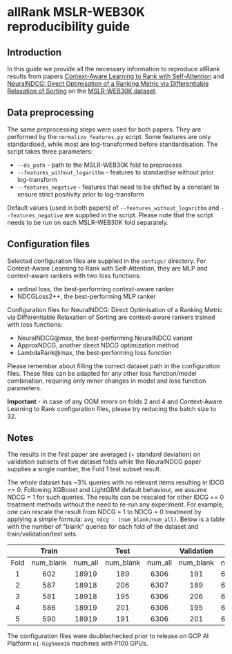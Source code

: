 # allRank MSLR-WEB30K reproducibility guide

## Introduction
In this guide we provide all the necessary information to reproduce allRank results from papers
[Context-Aware Learning to Rank with Self-Attention](https://arxiv.org/abs/2005.10084) and [NeuralNDCG: Direct Optimisation of a Ranking Metric via Differentiable Relaxation of Sorting](https://arxiv.org/abs/2102.07831) on the [MSLR-WEB30K dataset](https://www.microsoft.com/en-us/research/project/mslr/).

## Data preprocessing
The same preprocessing steps were used for both papers. They are performed by the `normalize_features.py` script. Some features are only standardised, while most are log-transformed before standardisation. The script takes three parameters:
* `--ds_path` - path to the MSLR-WEB30K fold to preprocess
* `--features_without_logarithm` - features to standardise without prior log-transform
* `--features_negative` - features that need to be shifted by a constant to ensure strict positivity prior to log-transform

Default values (used in both papers) of `--features_without_logarithm` and `--features_negative` are supplied in the script.
Please note that the script needs to be run on each MSLR-WEB30K fold separately.

## Configuration files
Selected configuration files are supplied in the `configs/` directory. For Context-Aware Learning to Rank with Self-Attention, they are MLP and context-aware rankers with two loss functions:
* ordinal loss, the best-performing context-aware ranker
* NDCGLoss2++, the best-performing MLP ranker

Configuration files for NeuralNDCG: Direct Optimisation of a Ranking Metric via Differentiable Relaxation of Sorting are context-aware rankers trained with loss functions:
* NeuralNDCG@max, the best-performing NeuralNDCG variant
* ApproxNDCG, another direct NDCG optimization method
* LambdaRank@max, the best-performing loss function

Please remember about filling the correct dataset path in the configuration files. These files can be adapted for any other loss function/model combination, requiring only minor changes in model and loss function parameters.

**Important** - in case of any OOM errors on folds 2 and 4 and Context-Aware Learning to Rank configuration files, please try reducing the batch size to 32.
## Notes
The results in the first paper are averaged (+ standard deviation) on validation subsets of five dataset folds while the NeuralNDCG paper supplies a single number, the Fold 1 test subset result.

The whole dataset has ~3% queries with no relevant items resulting in IDCG == 0. Following XGBoost and LightGBM default behaviour, we assume NDCG = 1 for such queries.
The results can be rescaled for other IDCG == 0 treatment methods without the need to re-run any experiment.
For example, one can rescale the result from NDCG = 1 to  NDCG = 0 treatment by applying a simple formula: ```avg_ndcg - (num_blank/num_all)```.
Below is a table with the number of "blank" queries for each fold of the dataset and train/validation/test sets.

|      |   Train   |         |    Test   |         | Validation |         |
|:----:|:---------:|:-------:|:---------:|:-------:|:----------:|---------|
| Fold | num_blank | num_all | num_blank | num_all | num_blank  | num_all |
| 1    | 602       | 18919   | 189       | 6306    | 191        | 6306    |
| 2    | 587       | 18918   | 206       | 6307    | 189        | 6306    |
| 3    | 581       | 18918   | 195       | 6306    | 206        | 6307    |
| 4    | 586       | 18919   | 201       | 6306    | 195        | 6306    |
| 5    | 590       | 18919   | 191       | 6306    | 201        | 6306    |

The configuration files were doublechecked prior to release on GCP AI Platform `n1-highmem16` machines with P100 GPUs.
